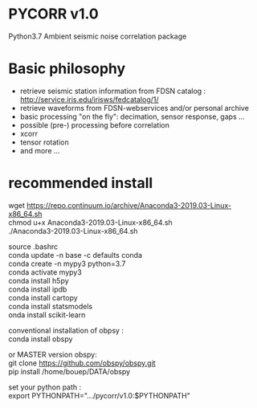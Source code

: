 # PYCORR v1.0 #

Python3.7
Ambient seismic noise correlation package

# Basic philosophy
- retrieve seismic station information from FDSN catalog : http://service.iris.edu/irisws/fedcatalog/1/
- retrieve waveforms from FDSN-webservices and/or personal archive
- basic processing "on the fly": decimation, sensor response, gaps ...
- possible (pre-) processing before correlation
- xcorr
- tensor rotation
- and more ...

# recommended install

wget https://repo.continuum.io/archive/Anaconda3-2019.03-Linux-x86_64.sh  
chmod u+x  Anaconda3-2019.03-Linux-x86_64.sh  
./Anaconda3-2019.03-Linux-x86_64.sh  

source .bashrc  
conda update -n base -c defaults conda  
conda create -n mypy3 python=3.7  
conda activate mypy3  
conda install h5py  
conda install ipdb  
conda install cartopy   
conda install statsmodels  
onda install scikit-learn  

conventional installation of obpsy :  
conda install obspy  

or MASTER version obspy:  
git clone https://github.com/obspy/obspy.git    
pip install /home/bouep/DATA/obspy  


set your python path :  
export PYTHONPATH=".../pycorr/v1.0:$PYTHONPATH"


